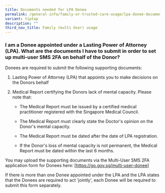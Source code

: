 ```yaml
---
title: Documents needed for LPA Donee
permalink: /general-info/family-or-trusted-care-usage/lpa-donee-documents/
variant: tiptap
description: ""
third_nav_title: Family (multi User) usage
---
```

<h3>I am a Donee appointed under a Lasting Power of Attorney (LPA). What are the documents I have to submit in order to set up multi-user SMS 2FA on behalf of the Donor?</h3>
<p>Donees are required to submit the following supporting documents:</p>
<ol data-tight="true" class="tight">
<li>
<p>Lasting Power of Attorney (LPA) that appoints you to make decisions on
the Donors behalf&nbsp;</p>
</li>
<li>
<p>Medical Report certifying the Donors lack of mental capacity. Please note
that:</p>
<ul data-tight="true" class="tight">
<li>
<p>The Medical Report must be issued by a certified medical practitioner
registered with the Singapore Medical Council.&nbsp;&nbsp;</p>
</li>
<li>
<p>The Medical Report must clearly state the Doctor's opinion on the Donor's
mental capacity.&nbsp;&nbsp;</p>
</li>
<li>
<p>The Medical Report must be dated after the date of LPA registration.&nbsp;</p>
</li>
<li>
<p>If the Donor's loss of mental capacity is not permanent, the Medical Report
must be dated within the last 6 months.</p>
</li>
</ul>
</li>
</ol>
<p>You may upload the supporting documents via the Multi-User SMS 2FA application
form for Donees here: [<a href="https://go.gov.sg/multi-user-donee" rel="noopener noreferrer nofollow" target="_blank"><u>https://go.gov.sg/multi-user-donee</u></a>]</p>
<p>If there is more than one Donee appointed under the LPA and the LPA states
that the Donees are required to act 'jointly', each Donee will be required
to submit this form separately.</p>
<p></p>